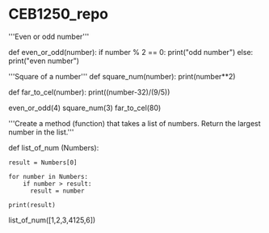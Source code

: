 # CEB1250_repo

'''Even or odd number''' 

def even_or_odd(number):
    if number % 2 == 0:
        print("odd number")
    else:
        print("even number")
        
        
'''Square of a number'''
def square_num(number):
    print(number**2)

def far_to_cel(number):
    print((number-32)/(9/5))

even_or_odd(4)
square_num(3)
far_to_cel(80)


'''Create a method (function) that takes a list of numbers. Return the largest number in the list.'''

def list_of_num (Numbers):
    
    result = Numbers[0]
    
    for number in Numbers:
        if number > result:
          result = number  
    
    print(result)
    
list_of_num([1,2,3,4125,6])
